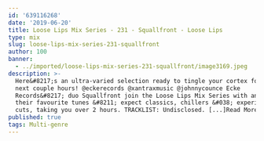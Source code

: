 ```yaml
---
id: '639116268'
date: '2019-06-20'
title: Loose Lips Mix Series - 231 - Squallfront - Loose Lips
type: mix
slug: loose-lips-mix-series-231-squallfront
author: 100
banner:
  - ../imported/loose-lips-mix-series-231-squallfront/image3169.jpeg
description: >-
  Here&#8217;s an ultra-varied selection ready to tingle your cortex for the
  next couple hours! @eckerecords @xantraxmusic @johnnycounce Ecke
  Records&#8217; duo Squallfront join the Loose Lips Mix Series with an array of
  their favourite tunes &#8211; expect classics, chillers &#038; experimental
  cuts, taking you over 2 hours. TRACKLIST: Undisclosed. [...]Read More...
published: true
tags: Multi-genre
---
```

